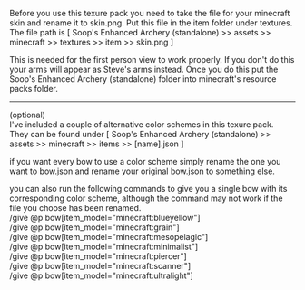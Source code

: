 Before you use this texure pack you need to take the file for your minecraft skin and rename it to skin.png. Put this file in the item folder under textures.     
The file path is [ Soop's Enhanced Archery (standalone) >> assets >> minecraft >> textures >> item >> skin.png ]

This is needed for the first person view to work properly. If you don't do this your arms will appear as Steve's arms instead. Once you do this put the Soop's Enhanced Archery (standalone) folder into minecraft's resource packs folder.   
     
-----------------------------------------
     
(optional)     
I've included a couple of alternative color schemes in this texure pack.     
They can be found under [ Soop's Enhanced Archery (standalone) >> assets >> minecraft >> items >> [name].json ]

if you want every bow to use a color scheme simply rename the one you want to bow.json and rename your original bow.json to something else.

you can also run the following commands to give you a single bow with its corresponding color scheme, although the command may not work if the file you choose has been renamed.     
	/give @p bow[item_model="minecraft:blueyellow"]     
	/give @p bow[item_model="minecraft:grain"]     
	/give @p bow[item_model="minecraft:mesopelagic"]     
	/give @p bow[item_model="minecraft:minimalist"]     
	/give @p bow[item_model="minecraft:piercer"]     
	/give @p bow[item_model="minecraft:scanner"]     
	/give @p bow[item_model="minecraft:ultralight"]     
